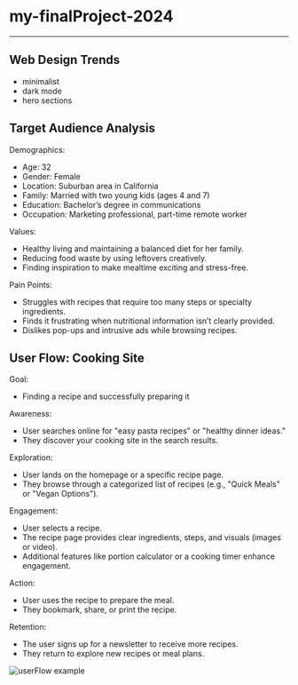 # my-finalProject-2024
_______________________________________________________________________

## Web Design Trends
- minimalist
- dark mode
- hero sections
  
## Target Audience Analysis
Demographics:
- Age: 32
- Gender: Female
- Location: Suburban area in California
- Family: Married with two young kids (ages 4 and 7)
- Education: Bachelor’s degree in communications
- Occupation: Marketing professional, part-time remote worker

Values:
- Healthy living and maintaining a balanced diet for her family.
- Reducing food waste by using leftovers creatively.
- Finding inspiration to make mealtime exciting and stress-free.

Pain Points:
- Struggles with recipes that require too many steps or specialty ingredients.
- Finds it frustrating when nutritional information isn’t clearly provided.
- Dislikes pop-ups and intrusive ads while browsing recipes.



## User Flow: Cooking Site

Goal: 
- Finding a recipe and successfully preparing it

Awareness:
- User searches online for "easy pasta recipes" or "healthy dinner ideas."
- They discover your cooking site in the search results.

Exploration:
- User lands on the homepage or a specific recipe page.
- They browse through a categorized list of recipes (e.g., "Quick Meals" or "Vegan Options").

Engagement:
- User selects a recipe.
- The recipe page provides clear ingredients, steps, and visuals (images or video).
- Additional features like portion calculator or a cooking timer enhance engagement.

Action:
- User uses the recipe to prepare the meal.
- They bookmark, share, or print the recipe.

Retention:
- The user signs up for a newsletter to receive more recipes.
- They return to explore new recipes or meal plans.

  
![userFlow example](https://github.com/user-attachments/assets/6f436852-56f0-4121-a9a9-1edc7eb2f1e2)

